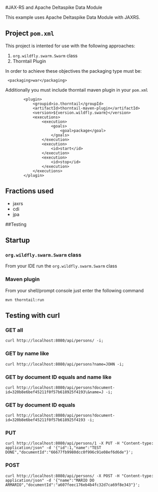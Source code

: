 #JAX-RS and Apache Deltaspike Data Module

This example uses Apache Deltaspike Data Module with JAXRS.

## Project `pom.xml`

This project is intented for use with the following approaches:

1. `org.wildfly.swarm.Swarm` class
2. Thorntail Plugin

In order to achieve these objectives the packaging type must be:

     <packaging>war</packaging>
     
Additionally you must include thorntail maven plugin in your `pom.xml`

            <plugin>
                <groupid>io.thorntail</groupId>
                <artifactId>thorntail-maven-plugin</artifactId>
                <version>${version.wildfly.swarm}</version>
                <executions>
                    <execution>
                        <goals>
                            <goal>package</goal>
                        </goals>
                    </execution>
                    <execution>
                        <id>start</id>
                    </execution>
                    <execution>
                        <id>stop</id>
                    </execution>
                </executions>
            </plugin>

## Fractions used
 
- jaxrs
- cdi
- jpa

##Testing

## Startup

### `org.wildfly.swarm.Swarm` class

From your IDE run the `org.wildfly.swarm.Swarm` class

### Maven plugin
    
From your shell/prompt console just enter the following command
    
    mvn thorntail:run
   

## Testing with curl

### GET all 

    curl http://localhost:8080/api/persons/ -i;
    
### GET by name like

    curl http://localhost:8080/api/persons?name=JOHN -i;
    
### GET by document ID equals and name like

    curl http://localhost:8080/api/persons?document-id=320b8e6bef45211f0f57b618925f4193\&name=J -i;
    
### GET by document ID equals

    curl http://localhost:8080/api/persons?document-id=320b8e6bef45211f0f57b618925f4193 -i;
    
### PUT 

    curl http://localhost:8080/api/persons/1 -X PUT -H "Content-type: application/json" -d '{"id":1,"name":"TEST DONE","documentId":"66677fb9980dcc0f996c91e08ef6d6de"}';
    
### POST

    curl http://localhost:8080/api/persons/ -X POST -H "Content-type: application/json" -d '{"name":"MARIO DO ARMARIO","documentId":"a607feec176eb4b4fc32d7ca69f8e343"}';
